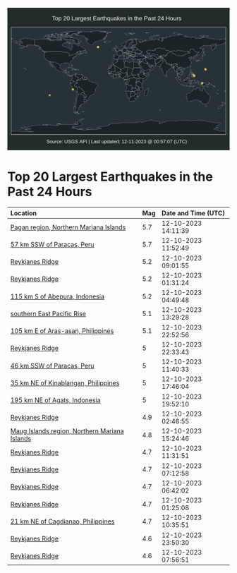 ![Map](./map.png)

# Top 20 Largest Earthquakes in the Past 24 Hours

| Location | Mag | Date and Time (UTC) |
|:---|:---|:---|
| [Pagan region, Northern Mariana Islands](https://earthquake.usgs.gov/earthquakes/eventpage/us7000lhxd) | 5.7 | 12-10-2023 14:11:39 |
| [57 km SSW of Paracas, Peru](https://earthquake.usgs.gov/earthquakes/eventpage/us7000lhwv) | 5.7 | 12-10-2023 11:52:49 |
| [Reykjanes Ridge](https://earthquake.usgs.gov/earthquakes/eventpage/us7000lhw7) | 5.2 | 12-10-2023 09:01:55 |
| [Reykjanes Ridge](https://earthquake.usgs.gov/earthquakes/eventpage/us7000lhui) | 5.2 | 12-10-2023 01:31:24 |
| [115 km S of Abepura, Indonesia](https://earthquake.usgs.gov/earthquakes/eventpage/us7000lhv7) | 5.2 | 12-10-2023 04:49:48 |
| [southern East Pacific Rise](https://earthquake.usgs.gov/earthquakes/eventpage/us7000lhxa) | 5.1 | 12-10-2023 13:29:28 |
| [105 km E of Aras-asan, Philippines](https://earthquake.usgs.gov/earthquakes/eventpage/us7000lhzt) | 5.1 | 12-10-2023 22:52:56 |
| [Reykjanes Ridge](https://earthquake.usgs.gov/earthquakes/eventpage/us7000lhzr) | 5 | 12-10-2023 22:33:43 |
| [46 km SSW of Paracas, Peru](https://earthquake.usgs.gov/earthquakes/eventpage/us7000lhws) | 5 | 12-10-2023 11:40:33 |
| [35 km NE of Kinablangan, Philippines](https://earthquake.usgs.gov/earthquakes/eventpage/us7000lhy1) | 5 | 12-10-2023 17:46:04 |
| [195 km NE of Agats, Indonesia](https://earthquake.usgs.gov/earthquakes/eventpage/us7000lhz6) | 5 | 12-10-2023 19:52:10 |
| [Reykjanes Ridge](https://earthquake.usgs.gov/earthquakes/eventpage/us7000lhut) | 4.9 | 12-10-2023 02:46:55 |
| [Maug Islands region, Northern Mariana Islands](https://earthquake.usgs.gov/earthquakes/eventpage/us7000lhxr) | 4.8 | 12-10-2023 15:24:46 |
| [Reykjanes Ridge](https://earthquake.usgs.gov/earthquakes/eventpage/us7000lhwu) | 4.7 | 12-10-2023 11:31:51 |
| [Reykjanes Ridge](https://earthquake.usgs.gov/earthquakes/eventpage/us7000lhvs) | 4.7 | 12-10-2023 07:12:58 |
| [Reykjanes Ridge](https://earthquake.usgs.gov/earthquakes/eventpage/us7000lhvn) | 4.7 | 12-10-2023 06:42:02 |
| [Reykjanes Ridge](https://earthquake.usgs.gov/earthquakes/eventpage/us7000lhug) | 4.7 | 12-10-2023 01:25:08 |
| [21 km NE of Cagdianao, Philippines](https://earthquake.usgs.gov/earthquakes/eventpage/us7000lhwq) | 4.7 | 12-10-2023 10:35:51 |
| [Reykjanes Ridge](https://earthquake.usgs.gov/earthquakes/eventpage/us7000lhzz) | 4.6 | 12-10-2023 23:50:30 |
| [Reykjanes Ridge](https://earthquake.usgs.gov/earthquakes/eventpage/us7000lhvw) | 4.6 | 12-10-2023 07:56:51 |
